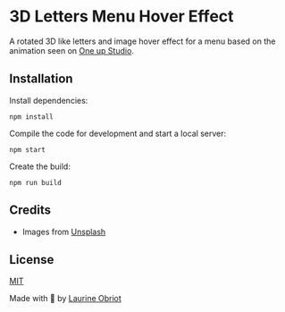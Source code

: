 # 3D Letters Menu Hover Effect

A rotated 3D like letters and image hover effect for a menu based on the animation seen on [One up Studio](https://www.oneupstudio.it/).

## Installation

Install dependencies:

```
npm install
```

Compile the code for development and start a local server:

```
npm start
```

Create the build:

```
npm run build
```

## Credits

- Images from [Unsplash](https://unsplash.com/)

## License

[MIT](LICENSE)

Made with :pink_heart: by [Laurine Obriot](http://www.laurineobriot.com)
